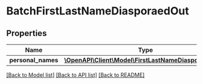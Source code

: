 # BatchFirstLastNameDiasporaedOut

## Properties
Name | Type | Description | Notes
------------ | ------------- | ------------- | -------------
**personal_names** | [**\OpenAPI\Client\Model\FirstLastNameDiasporaedOut[]**](FirstLastNameDiasporaedOut.md) |  | [optional] 

[[Back to Model list]](../README.md#documentation-for-models) [[Back to API list]](../README.md#documentation-for-api-endpoints) [[Back to README]](../README.md)


